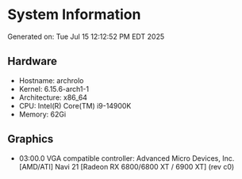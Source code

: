 # System Information
Generated on: Tue Jul 15 12:12:52 PM EDT 2025

## Hardware
- Hostname: archrolo
- Kernel: 6.15.6-arch1-1
- Architecture: x86_64
- CPU: Intel(R) Core(TM) i9-14900K
- Memory: 62Gi

## Graphics
- 03:00.0 VGA compatible controller: Advanced Micro Devices, Inc. [AMD/ATI] Navi 21 [Radeon RX 6800/6800 XT / 6900 XT] (rev c0)

